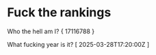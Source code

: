 # Fuck the rankings

Who the hell am I?
{ 17116788 }

What fucking year is it?
[ 2025-03-28T17:20:00Z ]
